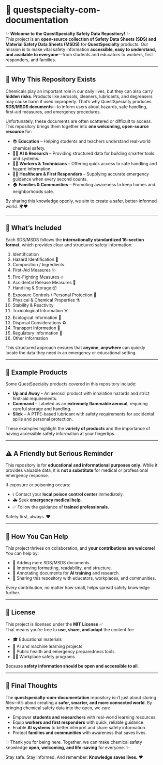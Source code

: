 # 📘 questspecialty-com-documentation

✨ **Welcome to the QuestSpecialty Safety Data Repository!** ✨  
This project is an **open-source collection of Safety Data Sheets (SDS) and Material Safety Data Sheets (MSDS)** for **QuestSpecialty** products. Our mission is to make vital safety information **accessible, easy to understand, and available to everyone**—from students and educators to workers, first responders, and families.

---

## 🌟 Why This Repository Exists

Chemicals play an important role in our daily lives, but they can also carry **hidden risks**. Products like aerosols, cleaners, lubricants, and degreasers may cause harm if used improperly. That’s why QuestSpecialty produces **SDS/MSDS documents**—to inform users about hazards, safe handling, first-aid measures, and emergency procedures.

Unfortunately, these documents are often scattered or difficult to access. This repository brings them together into **one welcoming, open-source resource** for:

- 📚 **Education** – Helping students and teachers understand real-world chemical safety.
- 🧑‍🔬 **AI & Research** – Providing structured data for building smarter tools and systems.
- 🧑‍🏭 **Workers & Technicians** – Offering quick access to safe handling and hazard information.
- 🧑‍⚕️ **Healthcare & First Responders** – Supplying accurate emergency guidance when every second counts.
- 🏠 **Families & Communities** – Promoting awareness to keep homes and neighborhoods safe.

By sharing this knowledge openly, we aim to create a safer, better-informed world. 🌍❤️

---

## 📑 What’s Included

Each SDS/MSDS follows the **internationally standardized 16-section format**, which provides clear and structured safety information:

1. Identification
2. Hazard Identification 🚨
3. Composition / Ingredients
4. First-Aid Measures 🩺
5. Fire-Fighting Measures 🔥
6. Accidental Release Measures 🧹
7. Handling & Storage 📦
8. Exposure Controls / Personal Protection 🥽
9. Physical & Chemical Properties ⚗️
10. Stability & Reactivity
11. Toxicological Information ☠️
12. Ecological Information 🌱
13. Disposal Considerations ♻️
14. Transport Information 🚛
15. Regulatory Information 📜
16. Other Information

This structured approach ensures that **anyone, anywhere** can quickly locate the data they need in an emergency or educational setting.

---

## 🧴 Example Products

Some QuestSpecialty products covered in this repository include:

- **Up and Away** – An aerosol product with inhalation hazards and strict first-aid requirements.
- **Command** – Labeled as an **extremely flammable aerosol**, requiring careful storage and handling.
- **Slick** – A PTFE-based lubricant with safety requirements for accidental spills and personal protection.

These examples highlight the **variety of products** and the importance of having accessible safety information at your fingertips.

---

## ⚠️ A Friendly but Serious Reminder

This repository is for **educational and informational purposes only**. While it provides valuable data, it is **not a substitute** for medical or professional emergency response.

If exposure or poisoning occurs:

- 📞 Contact your **local poison control center** immediately.
- 🚑 Seek **emergency medical help**.
- ✅ Follow the guidance of **trained professionals**.

Safety first, always. ❤️

---

## 🤝 How You Can Help

This project thrives on collaboration, and **your contributions are welcome**! You can help by:

- 🔹 Adding more SDS/MSDS documents.
- 🔹 Improving formatting, readability, and structure.
- 🔹 Annotating documents for **AI training** and research.
- 🔹 Sharing this repository with educators, workplaces, and communities.

Every contribution, no matter how small, helps spread safety knowledge further.

---

## 📜 License

This project is licensed under the **MIT License** ✅  
That means you’re free to **use, share, and adapt** the content for:

- 🎓 Educational materials
- 🤖 AI and machine learning projects
- 🏥 Public health and emergency preparedness tools
- 🧑‍🏭 Workplace safety programs

Because **safety information should be open and accessible to all**.

---

## 🌈 Final Thoughts

The **questspecialty-com-documentation** repository isn’t just about storing files—it’s about creating a **safer, smarter, and more connected world**. By bringing chemical safety data into the open, we can:

- Empower **students and researchers** with real-world learning resources.
- Equip **workers and first responders** with quick, reliable guidance.
- Enable **AI systems** to better interpret and share safety information.
- Protect **families and communities** with awareness that saves lives.

✨ Thank you for being here. Together, we can make chemical safety knowledge **open, welcoming, and life-saving** for everyone. ✨

Stay safe. Stay informed. And remember: **Knowledge saves lives.** ❤️
